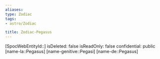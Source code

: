 ```yaml
---
aliases: 
type: Zodiac
tags:
- astro/Zodiac

title: Zodiac-Pegasus
---
```

[SpocWebEntityId::]
isDeleted: false
isReadOnly: false
confidential: public
[name-la::Pegasus]
[name-genitive::Pegasi]
[name-de::Pegasus]



